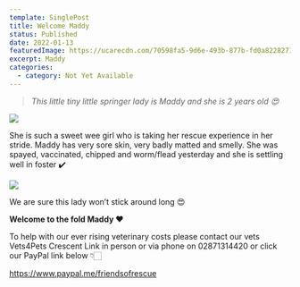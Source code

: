 ```yaml
---
template: SinglePost
title: Welcome Maddy
status: Published
date: 2022-01-13
featuredImage: https://ucarecdn.com/70598fa5-9d6e-493b-877b-fd0a82282710/-/crop/471x322/0,102/-/preview/
excerpt: Maddy
categories:
  - category: Not Yet Available
---
```

> *This little tiny little springer lady is Maddy and she is 2 years old 😍*

![](https://ucarecdn.com/1066e02e-cb0c-4265-832f-73de040f9515/)


She is such a sweet wee girl who is taking her rescue experience in her stride. Maddy has very sore skin, very badly matted and smelly. She was spayed, vaccinated, chipped and worm/flead yesterday and she is settling well in foster ✔️ 

![](https://ucarecdn.com/f942fc6f-68a8-41e2-9379-46152bb12805/)


We are sure this lady won’t stick around long 😍


**Welcome to the fold Maddy ❤️**


To help with our ever rising veterinary costs please contact our vets Vets4Pets Crescent Link in person or via phone on 02871314420 or click our PayPal link below 👇🏻


<https://www.paypal.me/friendsofrescue>